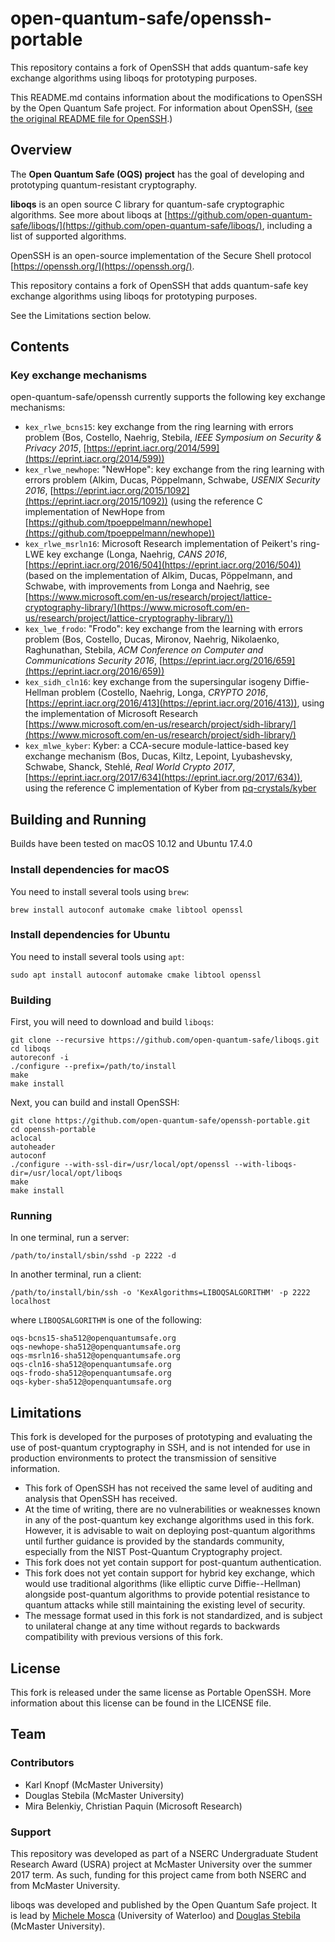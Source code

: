 open-quantum-safe/openssh-portable
==================================

This repository contains a fork of OpenSSH that adds quantum-safe key exchange algorithms using liboqs for prototyping purposes.

This README.md contains information about the modifications to OpenSSH by the Open Quantum Safe project.  For information about OpenSSH,
([see the original README file for OpenSSH](https://github.com/open-quantum-safe/openssh-portable/blob/master/README).)

Overview
--------

The **Open Quantum Safe (OQS) project** has the goal of developing and prototyping quantum-resistant cryptography.

**liboqs** is an open source C library for quantum-safe cryptographic algorithms.  See more about liboqs at [https://github.com/open-quantum-safe/liboqs/](https://github.com/open-quantum-safe/liboqs/), including a list of supported algorithms.

OpenSSH is an open-source implementation of the Secure Shell protocol [https://openssh.org/](https://openssh.org/).

This repository contains a fork of OpenSSH that adds quantum-safe key exchange algorithms using liboqs for prototyping purposes.

See the Limitations section below.


Contents
--------

### Key exchange mechanisms

open-quantum-safe/openssh currently supports the following key exchange mechanisms:

- `kex_rlwe_bcns15`: key exchange from the ring learning with errors problem (Bos, Costello, Naehrig, Stebila, *IEEE Symposium on Security & Privacy 2015*, [https://eprint.iacr.org/2014/599](https://eprint.iacr.org/2014/599))
- `kex_rlwe_newhope`: "NewHope": key exchange from the ring learning with errors problem (Alkim, Ducas, Pöppelmann, Schwabe, *USENIX Security 2016*, [https://eprint.iacr.org/2015/1092](https://eprint.iacr.org/2015/1092)) (using the reference C implementation of NewHope from [https://github.com/tpoeppelmann/newhope](https://github.com/tpoeppelmann/newhope))
- `kex_rlwe_msrln16`: Microsoft Research implementation of Peikert's ring-LWE key exchange (Longa, Naehrig, *CANS 2016*, [https://eprint.iacr.org/2016/504](https://eprint.iacr.org/2016/504)) (based on the implementation of Alkim, Ducas, Pöppelmann, and Schwabe, with improvements from Longa and Naehrig, see [https://www.microsoft.com/en-us/research/project/lattice-cryptography-library/](https://www.microsoft.com/en-us/research/project/lattice-cryptography-library/))
- `kex_lwe_frodo`: "Frodo": key exchange from the learning with errors problem (Bos, Costello, Ducas, Mironov, Naehrig, Nikolaenko, Raghunathan, Stebila, *ACM Conference on Computer and Communications Security 2016*, [https://eprint.iacr.org/2016/659](https://eprint.iacr.org/2016/659))
- `kex_sidh_cln16`: key exchange from the supersingular isogeny Diffie-Hellman problem (Costello, Naehrig, Longa, *CRYPTO 2016*, [https://eprint.iacr.org/2016/413](https://eprint.iacr.org/2016/413)), using the implementation of Microsoft Research [https://www.microsoft.com/en-us/research/project/sidh-library/](https://www.microsoft.com/en-us/research/project/sidh-library/)
- `kex_mlwe_kyber`: Kyber: a CCA-secure module-lattice-based key exchange mechanism (Bos, Ducas, Kiltz, Lepoint, Lyubashevsky, Schwabe, Shanck, Stehlé, *Real World Crypto 2017*, [https://eprint.iacr.org/2017/634](https://eprint.iacr.org/2017/634)), using the reference C implementation of Kyber from [pq-crystals/kyber](https://github.com/pq-crystals/kyber)


Building and Running
--------------------

Builds have been tested on macOS 10.12 and Ubuntu 17.4.0

### Install dependencies for macOS

You need to install several tools using `brew`:

	brew install autoconf automake cmake libtool openssl

### Install dependencies for Ubuntu

You need to install several tools using `apt`:

	sudo apt install autoconf automake cmake libtool openssl

### Building

First, you will need to download and build `liboqs`:

	git clone --recursive https://github.com/open-quantum-safe/liboqs.git
	cd liboqs
	autoreconf -i
	./configure --prefix=/path/to/install
	make
	make install

Next, you can build and install OpenSSH:

	git clone https://github.com/open-quantum-safe/openssh-portable.git
	cd openssh-portable
	aclocal
	autoheader
	autoconf
	./configure --with-ssl-dir=/usr/local/opt/openssl --with-liboqs-dir=/usr/local/opt/liboqs
	make
	make install

### Running

In one terminal, run a server:

	/path/to/install/sbin/sshd -p 2222 -d

In another terminal, run a client:

	/path/to/install/bin/ssh -o 'KexAlgorithms=LIBOQSALGORITHM' -p 2222 localhost

where `LIBOQSALGORITHM` is one of the following:

	oqs-bcns15-sha512@openquantumsafe.org
	oqs-newhope-sha512@openquantumsafe.org
	oqs-msrln16-sha512@openquantumsafe.org
	oqs-cln16-sha512@openquantumsafe.org
	oqs-frodo-sha512@openquantumsafe.org
	oqs-kyber-sha512@openquantumsafe.org


Limitations
-----------

This fork is developed for the purposes of prototyping and evaluating the use of post-quantum cryptography in SSH, and is not intended for use in production environments to protect the transmission of sensitive information.  

- This fork of OpenSSH has not received the same level of auditing and analysis that OpenSSH has received.  
- At the time of writing, there are no vulnerabilities or weaknesses known in any of the post-quantum key exchange algorithms used in this fork.  However, it is advisable to wait on deploying post-quantum algorithms until further guidance is provided by the standards community, especially from the NIST Post-Quantum Cryptography project.
- This fork does not yet contain support for post-quantum authentication.
- This fork does not yet contain support for hybrid key exchange, which would use traditional algorithms (like elliptic curve Diffie--Hellman) alongside post-quantum algorithms to provide potential resistance to quantum attacks while still maintaining the existing level of security.
- The message format used in this fork is not standardized, and is subject to unilateral change at any time without regards to backwards compatibility with previous versions of this fork.


License
-------

This fork is released under the same license as Portable OpenSSH. More information about this license can be found in the LICENSE file.


Team
----

### Contributors

- Karl Knopf (McMaster University)
- Douglas Stebila (McMaster University)
- Mira Belenkiy, Christian Paquin (Microsoft Research)

### Support

This repository was developed as part of a NSERC Undergraduate Student Research Award (USRA) project at McMaster University over the summer 2017 term.  As such, funding for this project came from both NSERC and from McMaster University.

liboqs was developed and published by the Open Quantum Safe project. It is lead by [Michele Mosca](http://faculty.iqc.uwaterloo.ca/mmosca/) (University of Waterloo) and [Douglas Stebila](https://www.douglas.stebila.ca/research/) (McMaster University).
